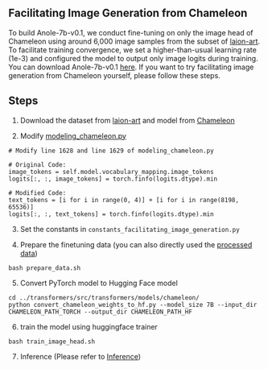 ## Facilitating Image Generation from Chameleon

To build Anole-7b-v0.1, we conduct fine-tuning on only the image head of Chameleon using around 6,000 image samples from the subset of [laion-art](https://huggingface.co/datasets/fantasyfish/laion-art). To facilitate training convergence, we set a higher-than-usual learning rate (1e-3) and configured the model to output only image logits during training. You can download Anole-7b-v0.1 [here](https://huggingface.co/GAIR/Anole-7b-v0.1). If you want to try facilitating image generation from Chameleon yourself, please follow these steps.

## Steps
1. Download the dataset from [laion-art](https://huggingface.co/datasets/fantasyfish/laion-art) and model from [Chameleon](https://ai.meta.com/resources/models-and-libraries/chameleon-downloads/)

2. Modify [modeling_chameleon.py](https://github.com/GAIR-NLP/PrivateChameleon/blob/main/transformers/src/transformers/models/chameleon/modeling_chameleon.py)
```
# Modify line 1628 and line 1629 of modeling_chameleon.py

# Original Code:
image_tokens = self.model.vocabulary_mapping.image_tokens
logits[:, :, image_tokens] = torch.finfo(logits.dtype).min

# Modified Code:
text_tokens = [i for i in range(0, 4)] + [i for i in range(8198, 65536)]
logits[:, :, text_tokens] = torch.finfo(logits.dtype).min
```

3. Set the constants in `constants_facilitating_image_generation.py`

4. Prepare the finetuning data (you can also directly used the [processed data](https://github.com/GAIR-NLP/PrivateChameleon/blob/main/facilitating_image_generation/dataset_tokenized.jsonl))
```
bash prepare_data.sh
```

5. Convert PyTorch model to Hugging Face model
```
cd ../transformers/src/transformers/models/chameleon/
python convert_chameleon_weights_to_hf.py --model_size 7B --input_dir CHAMELEON_PATH_TORCH --output_dir CHAMELEON_PATH_HF
```

6. train the model using huggingface trainer
```
bash train_image_head.sh
```

7. Inference (Please refer to [Inference](https://github.com/GAIR-NLP/PrivateChameleon?tab=readme-ov-file#inference-on-anole))
